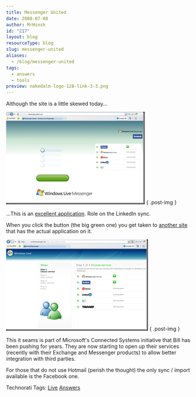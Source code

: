 ```yaml
---
title: Messenger United
date: 2008-07-08
author: MrHinsh
id: "217"
layout: blog
resourceType: blog
slug: messenger-united
aliases:
  - /blog/messenger-united
tags:
  - answers
  - tools
preview: nakedalm-logo-128-link-3-3.png
---
```


Although the site is a little skewed today…

[![image](images/MessengerUnited_6E4C-image_3-1-1.png)](http://www.messengerunited.com/)
{ .post-img }

…This is an [excellent application](http://www.messengerunited.com/). Role on the LinkedIn sync.

When you click the button (the big green one) you get taken to [another site](http://www.messengerunited.com/) that has the actual application on it.

[![image](images/MessengerUnited_6E4C-image_6-2-2.png)](https://www.invite2messenger.net)
{ .post-img }

This it seams is part of Microsoft's Connected Systems initiative that Bill has been pushing for years. They are now starting to open up their services (recently with their Exchange and Messenger products) to allow better integration with third parties.

For those that do not use Hotmail (perish the thought) the only sync / import available is the Facebook one.

Technorati Tags: [Live](http://technorati.com/tags/Live) [Answers](http://technorati.com/tags/Answers)
